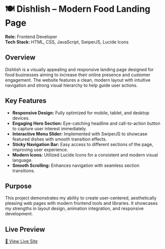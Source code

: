 # 🍽️ Dishlish – Modern Food Landing Page

**Role:** Frontend Developer  
**Tech Stack:** HTML, CSS, JavaScript, SwiperJS, Lucide Icons  

## Overview  
Dishlish is a visually appealing and responsive landing page designed for food businesses aiming to increase their online presence and customer engagement. The website features a clean, modern layout with intuitive navigation and strong visual hierarchy to help guide user actions.

## Key Features

- **Responsive Design:** Fully optimized for mobile, tablet, and desktop devices.
- **Engaging Hero Section:** Eye-catching headline and call-to-action button to capture user interest immediately.
- **Interactive Menu Slider:** Implemented with SwiperJS to showcase featured dishes with smooth transition effects.
- **Sticky Navigation Bar:** Easy access to different sections of the page, improving user experience.
- **Modern Icons:** Utilized Lucide Icons for a consistent and modern visual language.
- **Smooth Scrolling:** Enhances navigation with seamless section transitions.

## Purpose  
This project demonstrates my ability to create user-centered, aesthetically pleasing web pages with modern frontend tools and libraries. It showcases my strengths in layout design, animation integration, and responsive development.

## Live Preview  
[🔗 View Live Site](https://food-landing-page-template-isa.vercel.app/)
